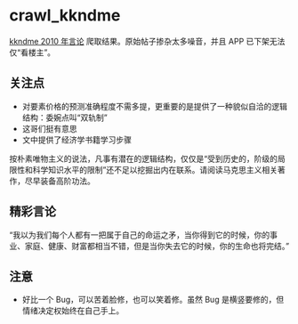 # crawl_kkndme
[kkndme 2010 年言论](http://bbs.tianya.cn/post-house-252774-1.shtml) 爬取结果。原始帖子掺杂太多噪音，并且 APP 已下架无法仅“看楼主”。


## 关注点

* 对要素价格的预测准确程度不需多提，更重要的是提供了一种貌似自洽的逻辑结构：委婉点叫“双轨制”
* 这哥们挺有意思
* 文中提供了经济学书籍学习步骤

按朴素唯物主义的说法，凡事有潜在的逻辑结构，仅仅是“受到历史的，阶级的局限性和科学知识水平的限制”还不足以挖掘出内在联系。请阅读马克思主义相关著作，尽早装备高阶功法。


## 精彩言论

“我以为我们每个人都有一把属于自己的命运之矛，当你得到它的时候，你的事业、家庭、健康、财富都相当不错，但是当你失去它的时候，你的生命也将完结。”

## 注意

* 好比一个 Bug，可以苦着脸修，也可以笑着修。虽然 Bug 是横竖要修的，但情绪决定权始终在自己手上。
